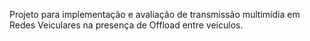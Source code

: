 Projeto para implementação e avaliação de transmissão multimídia em Redes Veiculares na presença de Offload entre veículos.
